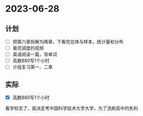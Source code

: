 # 2023-06-28

## 计划
- [ ] 把第六章拆解为两章，下看完总体与样本，统计量和分布
- [ ] 看完调度的视频
- [ ] 英语阅读一篇，背单词
- [ ] 高数880写1个小时
- [ ] 计组复习第一、二章

## 实际
- [x] 高数880写1个小时

看学校去了，我决定考中国科学技术大学大学，为了洗刷高中的失利